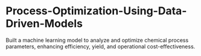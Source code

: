 # Process-Optimization-Using-Data-Driven-Models
Built a machine learning model to analyze and optimize chemical process parameters, enhancing efficiency, yield, and operational cost-effectiveness.
